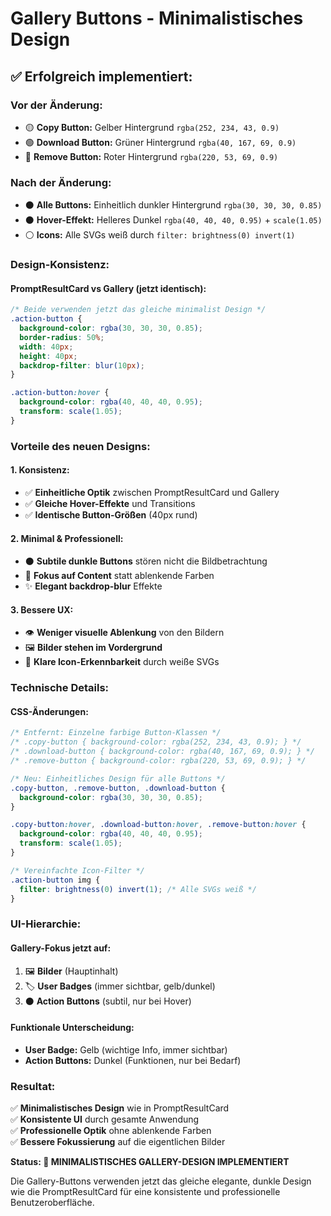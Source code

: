 # Gallery Buttons - Minimalistisches Design

## ✅ Erfolgreich implementiert:

### **Vor der Änderung:**
- 🟡 **Copy Button:** Gelber Hintergrund `rgba(252, 234, 43, 0.9)`
- 🟢 **Download Button:** Grüner Hintergrund `rgba(40, 167, 69, 0.9)`
- 🔴 **Remove Button:** Roter Hintergrund `rgba(220, 53, 69, 0.9)`

### **Nach der Änderung:**
- ⚫ **Alle Buttons:** Einheitlich dunkler Hintergrund `rgba(30, 30, 30, 0.85)`
- ⚫ **Hover-Effekt:** Helleres Dunkel `rgba(40, 40, 40, 0.95)` + `scale(1.05)`
- ⚪ **Icons:** Alle SVGs weiß durch `filter: brightness(0) invert(1)`

### **Design-Konsistenz:**

#### **PromptResultCard vs Gallery (jetzt identisch):**
```css
/* Beide verwenden jetzt das gleiche minimalist Design */
.action-button {
  background-color: rgba(30, 30, 30, 0.85);
  border-radius: 50%;
  width: 40px;
  height: 40px;
  backdrop-filter: blur(10px);
}

.action-button:hover {
  background-color: rgba(40, 40, 40, 0.95);
  transform: scale(1.05);
}
```

### **Vorteile des neuen Designs:**

#### **1. Konsistenz:**
- ✅ **Einheitliche Optik** zwischen PromptResultCard und Gallery
- ✅ **Gleiche Hover-Effekte** und Transitions
- ✅ **Identische Button-Größen** (40px rund)

#### **2. Minimal & Professionell:**
- ⚫ **Subtile dunkle Buttons** stören nicht die Bildbetrachtung
- 🎨 **Fokus auf Content** statt ablenkende Farben
- ✨ **Elegant backdrop-blur** Effekte

#### **3. Bessere UX:**
- 👁️ **Weniger visuelle Ablenkung** von den Bildern
- 🖼️ **Bilder stehen im Vordergrund**
- 🎯 **Klare Icon-Erkennbarkeit** durch weiße SVGs

### **Technische Details:**

#### **CSS-Änderungen:**
```css
/* Entfernt: Einzelne farbige Button-Klassen */
/* .copy-button { background-color: rgba(252, 234, 43, 0.9); } */
/* .download-button { background-color: rgba(40, 167, 69, 0.9); } */
/* .remove-button { background-color: rgba(220, 53, 69, 0.9); } */

/* Neu: Einheitliches Design für alle Buttons */
.copy-button, .remove-button, .download-button {
  background-color: rgba(30, 30, 30, 0.85);
}

.copy-button:hover, .download-button:hover, .remove-button:hover {
  background-color: rgba(40, 40, 40, 0.95);
  transform: scale(1.05);
}

/* Vereinfachte Icon-Filter */
.action-button img {
  filter: brightness(0) invert(1); /* Alle SVGs weiß */
}
```

### **UI-Hierarchie:**

#### **Gallery-Fokus jetzt auf:**
1. 🖼️ **Bilder** (Hauptinhalt)
2. 🏷️ **User Badges** (immer sichtbar, gelb/dunkel)
3. ⚫ **Action Buttons** (subtil, nur bei Hover)

#### **Funktionale Unterscheidung:**
- **User Badge:** Gelb (wichtige Info, immer sichtbar)
- **Action Buttons:** Dunkel (Funktionen, nur bei Bedarf)

### **Resultat:**
✅ **Minimalistisches Design** wie in PromptResultCard  
✅ **Konsistente UI** durch gesamte Anwendung  
✅ **Professionelle Optik** ohne ablenkende Farben  
✅ **Bessere Fokussierung** auf die eigentlichen Bilder  

**Status: 🎉 MINIMALISTISCHES GALLERY-DESIGN IMPLEMENTIERT**

Die Gallery-Buttons verwenden jetzt das gleiche elegante, dunkle Design wie die PromptResultCard für eine konsistente und professionelle Benutzeroberfläche.
